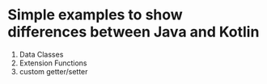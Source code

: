 # Simple examples to show differences between Java and Kotlin

1. Data Classes
2. Extension Functions
3. custom getter/setter
